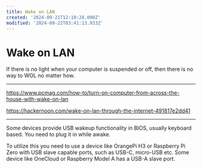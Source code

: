```yaml
---
title: Wake on LAN
created: '2024-09-21T12:10:28.000Z'
modified: '2024-09-22T03:41:13.933Z'
---
```


# Wake on LAN

If there is no light when your computer is suspended or off, then there is no way to WOL no matter how.

---

https://www.pcmag.com/how-to/turn-on-computer-from-across-the-house-with-wake-on-lan

https://hackernoon.com/wake-on-lan-through-the-internet-491817e2dd41

---

Some devices provide USB wakeup functionality in BIOS, usually keyboard based. You need to plug it in while awake.

To utilize this you need to use a device like OrangePi H3 or Raspberry Pi Zero with USB slave capable ports, such as USB-C, micro-USB etc. Some device like OneCloud or Raspberry Model A has a USB-A slave port.
